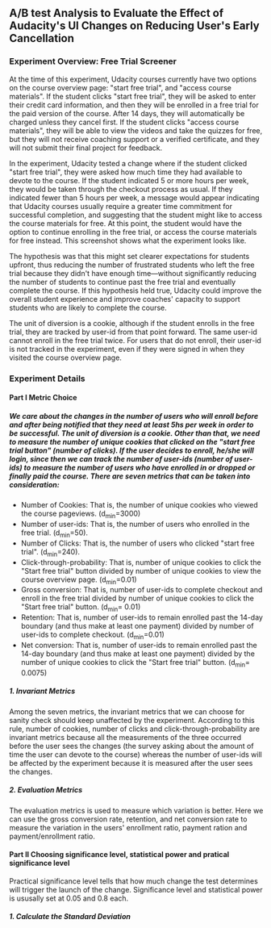 ## A/B test Analysis to Evaluate the Effect of Audacity's UI Changes on Reducing User's Early Cancellation

### Experiment Overview: Free Trial Screener

At the time of this experiment, Udacity courses currently have two options on the course overview page: "start free trial", and "access course materials". If the student clicks "start free trial", they will be asked to enter their credit card information, and then they will be enrolled in a free trial for the paid version of the course. After 14 days, they will automatically be charged unless they cancel first. If the student clicks "access course materials", they will be able to view the videos and take the quizzes for free, but they will not receive coaching support or a verified certificate, and they will not submit their final project for feedback.


In the experiment, Udacity tested a change where if the student clicked "start free trial", they were asked how much time they had available to devote to the course. If the student indicated 5 or more hours per week, they would be taken through the checkout process as usual. If they indicated fewer than 5 hours per week, a message would appear indicating that Udacity courses usually require a greater time commitment for successful completion, and suggesting that the student might like to access the course materials for free. At this point, the student would have the option to continue enrolling in the free trial, or access the course materials for free instead. This screenshot shows what the experiment looks like.


The hypothesis was that this might set clearer expectations for students upfront, thus reducing the number of frustrated students who left the free trial because they didn't have enough time—without significantly reducing the number of students to continue past the free trial and eventually complete the course. If this hypothesis held true, Udacity could improve the overall student experience and improve coaches' capacity to support students who are likely to complete the course.


The unit of diversion is a cookie, although if the student enrolls in the free trial, they are tracked by user-id from that point forward. The same user-id cannot enroll in the free trial twice. For users that do not enroll, their user-id is not tracked in the experiment, even if they were signed in when they visited the course overview page.

### Experiment Details
#### Part I Metric Choice
##### We care about the changes in the number of users who will enroll before and after being notified that they need at least 5hs per week in order to be successful. The unit of diversion is a cookie. Other than that, we need to measure the number of unique cookies that clicked on the "start free trial button" (number of clicks). If the user decides to enroll, he/she will login, since then we can track the number of user-ids (number of user-ids) to measure the number of users who have enrolled in or dropped or finally paid the course. There are seven metrics that can be taken into consideration:
- Number of Cookies: That is, the number of unique cookies who viewed the course pageviews. (d<sub>min</sub>=3000)
- Number of user-ids: That is, the number of users who enrolled in the free trial. (d<sub>min</sub>=50).
- Number of Clicks: That is, the number of users who clicked "start free trial". (d<sub>min</sub>=240).
- Click-through-probability: That is, number of unique cookies to click the "Start free trial" button divided by number of unique cookies to view the course overview page. (d<sub>min</sub>=0.01)
- Gross conversion: That is, number of user-ids to complete checkout and enroll in the free trial divided by number of unique cookies to click the "Start free trial" button. (d<sub>min</sub>= 0.01)
- Retention: That is, number of user-ids to remain enrolled past the 14-day boundary (and thus make at least one payment) divided by number of user-ids to complete checkout. (d<sub>min</sub>=0.01)
- Net conversion: That is, number of user-ids to remain enrolled past the 14-day boundary (and thus make at least one payment) divided by the number of unique cookies to click the "Start free trial" button. (d<sub>min</sub>= 0.0075)

##### 1. Invariant Metrics
Among the seven metrics, the invariant metrics that we can choose for sanity check should keep unaffected by the experiment. According to this rule, number of cookies, number of clicks and click-through-probability are invariant metrics because all the measurements of the three occurred before the user sees the changes (the survey asking about the amount of time the user can devote to the course) whereas the number of user-ids will be affected by the experiment because it is measured after the user sees the changes.

##### 2. Evaluation Metrics
The evaluation metrics is used to measure which variation is better. Here we can use the gross conversion rate, retention, and net conversion rate to measure the variation in the users' enrollment ratio, payment ration and payment/enrollment ratio.

#### Part II Choosing significance level, statistical power and pratical significance level
Practical significance level tells that how much change the test determines will trigger the launch of the change. Significance level and statistical power is ususally set at 0.05 and 0.8 each.

##### 1. Calculate the Standard Deviation

